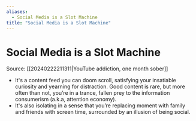 ```yaml
---
aliases:
  - Social Media is a Slot Machine
title: "Social Media is a Slot Machine"
---
```


# Social Media is a Slot Machine

Source: [[20240222211311|YouTube addiction, one month sober]]

- It's a content feed you can doom scroll, satisfying your insatiable curiosity and yearning for distraction. Good content is rare, but more often than not, you’re in a trance, fallen prey to the information consumerism (a.k.a, attention economy).
- It's also isolating in a sense that you’re replacing moment with family and friends with screen time, surrounded by an illusion of being social.